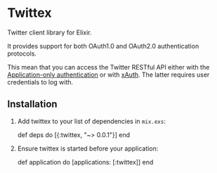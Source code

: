 # Twittex

Twitter client library for Elixir.

It provides support for both OAuth1.0 and OAuth2.0 authentication protocols.

This mean that you can access the Twitter RESTful API either with the
[Application-only authentication](https://dev.twitter.com/oauth/application-only)
or with [xAuth](https://dev.twitter.com/oauth/xauth). The latter requires user
credentials to log with.

## Installation

  1. Add twittex to your list of dependencies in `mix.exs`:

        def deps do
          [{:twittex, "~> 0.0.1"}]
        end

  2. Ensure twittex is started before your application:

        def application do
          [applications: [:twittex]]
        end
